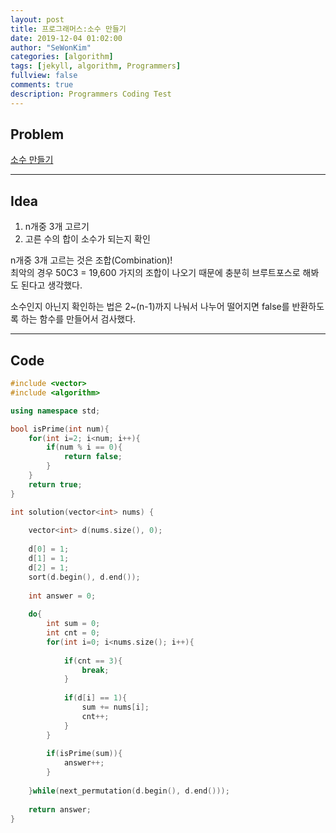 ```yaml
---
layout: post
title: 프로그래머스:소수 만들기
date: 2019-12-04 01:02:00
author: "SeWonKim"
categories: [algorithm]
tags: [jekyll, algorithm, Programmers]
fullview: false
comments: true
description: Programmers Coding Test
---
```


## Problem

[소수 만들기](https://www.welcomekakao.com/learn/courses/30/lessons/12977)

---

## Idea

1. n개중 3개 고르기
2. 고른 수의 합이 소수가 되는지 확인

n개중 3개 고르는 것은 조합(Combination)!       
최악의 경우 50C3 = 19,600 가지의 조합이 나오기 때문에 충분히 브루트포스로 해봐도 된다고 생각했다.

소수인지 아닌지 확인하는 법은 2~(n-1)까지 나눠서 나누어 떨어지면 false를 반환하도록 하는 함수를 만들어서 검사했다.


---

## Code
```cpp
#include <vector>
#include <algorithm>

using namespace std;

bool isPrime(int num){
    for(int i=2; i<num; i++){
        if(num % i == 0){
            return false;
        }
    }
    return true;
}

int solution(vector<int> nums) {
    
    vector<int> d(nums.size(), 0);
    
    d[0] = 1;
    d[1] = 1;
    d[2] = 1;
    sort(d.begin(), d.end());
    
    int answer = 0;
    
    do{            
        int sum = 0;
        int cnt = 0;
        for(int i=0; i<nums.size(); i++){
            
            if(cnt == 3){
                break;
            }
            
            if(d[i] == 1){
                sum += nums[i];
                cnt++;
            }
        }
        
        if(isPrime(sum)){
            answer++;
        }
        
    }while(next_permutation(d.begin(), d.end()));
    
    return answer;
}
```
